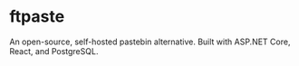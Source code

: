 # ftpaste
An open-source, self-hosted pastebin alternative. Built with ASP.NET Core, React, and PostgreSQL.
